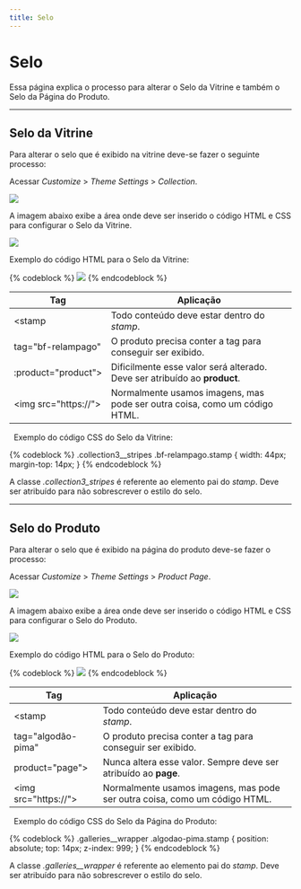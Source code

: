 ```yaml
---
title: Selo
---
```


# Selo
Essa página explica o processo para alterar o Selo da Vitrine e também o Selo da Página do Produto.

___
## Selo da Vitrine
Para alterar o selo que é exibido na vitrine deve-se fazer o seguinte processo:

Acessar *Customize* > *Theme Settings* > *Collection*.

![](/images/stamp/collection.png)

A imagem abaixo exibe a área onde deve ser inserido o código HTML e CSS para configurar o Selo da Vitrine.

![](/images/stamp/html_selos_vitrine.png)

Exemplo do código HTML para o Selo da Vitrine:

{% codeblock %}
  <stamp tag="bf-relampago" :product="product">
    <img src="https://cdn.shopify.com/s/files/1/2316/0905/files/selo-produto_relampago.png">
  </stamp>
{% endcodeblock %}

Tag                   | Aplicação                                 
---------             | ---------      
<stamp                | Todo conteúdo deve estar dentro do *stamp*.                                
tag="bf-relampago"    | O produto precisa conter a tag para conseguir ser exibido.
:product="product">   | Dificilmente esse valor será alterado. Deve ser atribuído ao __product__.
\<img src="https://"> | Normalmente usamos imagens, mas pode ser outra coisa, como um código HTML.

&nbsp;
Exemplo do código CSS do Selo da Vitrine:

{% codeblock %}
  .collection3__stripes .bf-relampago.stamp {
    width: 44px;
    margin-top: 14px;
  }
{% endcodeblock %}

A classe *.collection3_stripes* é referente ao elemento pai do *stamp*. Deve ser atribuído para não sobrescrever o estilo do selo.

___
## Selo do Produto
Para alterar o selo que é exibido na página do produto deve-se fazer o processo:  

Acessar *Customize* > *Theme Settings* > *Product Page*.

![](/images/stamp/product_page.png)

A imagem abaixo exibe a área onde deve ser inserido o código HTML e CSS para configurar o Selo do Produto.

![](/images/stamp/html_selos_produto.png)

Exemplo do código HTML para o Selo do Produto:

{% codeblock %}
  <stamp tag="algodao-pima" product="page">
    <img src="https://cdn.shopify.com/s/files/1/2316/0905/files/selo-pima.png">
  </stamp>
{% endcodeblock %}

Tag                   | Aplicação                                 
---------             | ---------
<stamp                | Todo conteúdo deve estar dentro do *stamp*.                                         
tag="algodão-pima"    | O produto precisa conter a tag para conseguir ser exibido.
product="page">       | Nunca altera esse valor. Sempre deve ser atribuído ao __page__.
\<img src="https://"> | Normalmente usamos imagens, mas pode ser outra coisa, como um código HTML.

&nbsp;
Exemplo do código CSS do Selo da Página do Produto:

{% codeblock %}
  .galleries__wrapper .algodao-pima.stamp {
    position: absolute;
    top: 14px;
    z-index: 999;
  }
{% endcodeblock %}

A classe *.galleries__wrapper* é referente ao elemento pai do *stamp*. Deve ser atribuído para não sobrescrever o estilo do selo.
